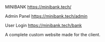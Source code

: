 MINIBANK
https://minibank.tech/

Admin Panel
https://minibank.tech/admin

User Login
https://minibank.tech/bank


A complete custom website made for the client.

